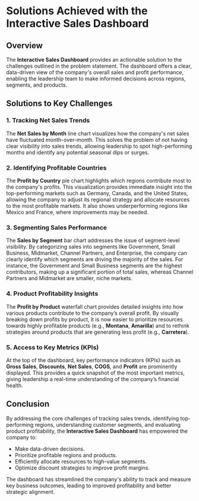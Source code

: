 # Solutions Achieved with the Interactive Sales Dashboard

## Overview
The **Interactive Sales Dashboard** provides an actionable solution to the challenges outlined in the problem statement. 
The dashboard offers a clear, data-driven view of the company's overall sales and profit performance, enabling the leadership team to make informed decisions across regions, segments, and products.

## Solutions to Key Challenges

### 1. Tracking Net Sales Trends
The **Net Sales by Month** line chart visualizes how the company's net sales have fluctuated month-over-month. 
This solves the problem of not having clear visibility into sales trends, allowing leadership to spot high-performing months and identify any potential seasonal dips or surges.

### 2. Identifying Profitable Countries
The **Profit by Country** pie chart highlights which regions contribute most to the company's profits. 
This visualization provides immediate insight into the top-performing markets such as Germany, Canada, and the United States, allowing the company to adjust its regional strategy and allocate resources to the most profitable markets. 
It also shows underperforming regions like Mexico and France, where improvements may be needed.

### 3. Segmenting Sales Performance
The **Sales by Segment** bar chart addresses the issue of segment-level visibility. 
By categorizing sales into segments like Government, Small Business, Midmarket, Channel Partners, and Enterprise, the company can clearly identify which segments are driving the majority of the sales. 
For instance, the Government and Small Business segments are the highest contributors, making up a significant portion of total sales, whereas Channel Partners and Midmarket are smaller, niche markets.

### 4. Product Profitability Insights
The **Profit by Product** waterfall chart provides detailed insights into how various products contribute to the company’s overall profit. 
By visually breaking down profits by product, it is now easier to prioritize resources towards highly profitable products (e.g., **Montana**, **Amarilla**) and to rethink strategies around products that are generating less profit (e.g., **Carretera**).

### 5. Access to Key Metrics (KPIs)
At the top of the dashboard, key performance indicators (KPIs) such as **Gross Sales**, **Discounts**, **Net Sales**, **COGS**, and **Profit** are prominently displayed.
This provides a quick snapshot of the most important metrics, giving leadership a real-time understanding of the company’s financial health.

## Conclusion
By addressing the core challenges of tracking sales trends, identifying top-performing regions, understanding customer segments, and evaluating product profitability, the **Interactive Sales Dashboard** has empowered the company to:
- Make data-driven decisions.
- Prioritize profitable regions and products.
- Efficiently allocate resources to high-value segments.
- Optimize discount strategies to improve profit margins.

The dashboard has streamlined the company's ability to track and measure key business outcomes, leading to improved profitability and better strategic alignment.